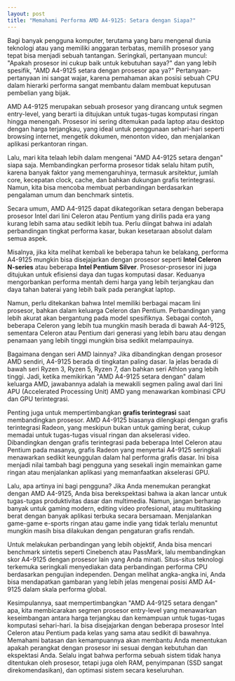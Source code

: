 ```yaml
---
layout: post
title: "Memahami Performa AMD A4-9125: Setara dengan Siapa?"
---
```


Bagi banyak pengguna komputer, terutama yang baru mengenal dunia teknologi atau yang memiliki anggaran terbatas, memilih prosesor yang tepat bisa menjadi sebuah tantangan. Seringkali, pertanyaan muncul: "Apakah prosesor ini cukup baik untuk kebutuhan saya?" dan yang lebih spesifik, "AMD A4-9125 setara dengan prosesor apa ya?" Pertanyaan-pertanyaan ini sangat wajar, karena pemahaman akan posisi sebuah CPU dalam hierarki performa sangat membantu dalam membuat keputusan pembelian yang bijak.

AMD A4-9125 merupakan sebuah prosesor yang dirancang untuk segmen entry-level, yang berarti ia ditujukan untuk tugas-tugas komputasi ringan hingga menengah. Prosesor ini sering ditemukan pada laptop atau desktop dengan harga terjangkau, yang ideal untuk penggunaan sehari-hari seperti browsing internet, mengetik dokumen, menonton video, dan menjalankan aplikasi perkantoran ringan.

Lalu, mari kita telaah lebih dalam mengenai "AMD A4-9125 setara dengan" siapa saja. Membandingkan performa prosesor tidak selalu hitam putih, karena banyak faktor yang memengaruhinya, termasuk arsitektur, jumlah core, kecepatan clock, cache, dan bahkan dukungan grafis terintegrasi. Namun, kita bisa mencoba membuat perbandingan berdasarkan pengalaman umum dan benchmark sintetis.

Secara umum, AMD A4-9125 dapat dikategorikan setara dengan beberapa prosesor Intel dari lini Celeron atau Pentium yang dirilis pada era yang kurang lebih sama atau sedikit lebih tua. Perlu diingat bahwa ini adalah perbandingan tingkat performa kasar, bukan kesetaraan absolut dalam semua aspek.

Misalnya, jika kita melihat kembali ke beberapa tahun ke belakang, performa A4-9125 mungkin bisa disejajarkan dengan prosesor seperti **Intel Celeron N-series** atau beberapa **Intel Pentium Silver**. Prosesor-prosesor ini juga ditujukan untuk efisiensi daya dan tugas komputasi dasar. Keduanya mengorbankan performa mentah demi harga yang lebih terjangkau dan daya tahan baterai yang lebih baik pada perangkat laptop.

Namun, perlu ditekankan bahwa Intel memiliki berbagai macam lini prosesor, bahkan dalam keluarga Celeron dan Pentium. Perbandingan yang lebih akurat akan bergantung pada model spesifiknya. Sebagai contoh, beberapa Celeron yang lebih tua mungkin masih berada di bawah A4-9125, sementara Celeron atau Pentium dari generasi yang lebih baru atau dengan penamaan yang lebih tinggi mungkin bisa sedikit melampauinya.

Bagaimana dengan seri AMD lainnya? Jika dibandingkan dengan prosesor AMD sendiri, A4-9125 berada di tingkatan paling dasar. Ia jelas berada di bawah seri Ryzen 3, Ryzen 5, Ryzen 7, dan bahkan seri Athlon yang lebih tinggi. Jadi, ketika memikirkan "AMD A4-9125 setara dengan" dalam keluarga AMD, jawabannya adalah ia mewakili segmen paling awal dari lini APU (Accelerated Processing Unit) AMD yang menawarkan kombinasi CPU dan GPU terintegrasi.

Penting juga untuk mempertimbangkan **grafis terintegrasi** saat membandingkan prosesor. AMD A4-9125 biasanya dilengkapi dengan grafis terintegrasi Radeon, yang meskipun bukan untuk gaming berat, cukup memadai untuk tugas-tugas visual ringan dan akselerasi video. Dibandingkan dengan grafis terintegrasi pada beberapa Intel Celeron atau Pentium pada masanya, grafis Radeon yang menyertai A4-9125 seringkali menawarkan sedikit keunggulan dalam hal performa grafis dasar. Ini bisa menjadi nilai tambah bagi pengguna yang sesekali ingin memainkan game ringan atau menjalankan aplikasi yang memanfaatkan akselerasi GPU.

Lalu, apa artinya ini bagi pengguna? Jika Anda menemukan perangkat dengan AMD A4-9125, Anda bisa berekspektasi bahwa ia akan lancar untuk tugas-tugas produktivitas dasar dan multimedia. Namun, jangan berharap banyak untuk gaming modern, editing video profesional, atau multitasking berat dengan banyak aplikasi terbuka secara bersamaan. Menjalankan game-game e-sports ringan atau game indie yang tidak terlalu menuntut mungkin masih bisa dilakukan dengan pengaturan grafis rendah.

Untuk melakukan perbandingan yang lebih objektif, Anda bisa mencari benchmark sintetis seperti Cinebench atau PassMark, lalu membandingkan skor A4-9125 dengan prosesor lain yang Anda minati. Situs-situs teknologi terkemuka seringkali menyediakan data perbandingan performa CPU berdasarkan pengujian independen. Dengan melihat angka-angka ini, Anda bisa mendapatkan gambaran yang lebih jelas mengenai posisi AMD A4-9125 dalam skala performa global.

Kesimpulannya, saat mempertimbangkan "AMD A4-9125 setara dengan" apa, kita membicarakan segmen prosesor entry-level yang menawarkan keseimbangan antara harga terjangkau dan kemampuan untuk tugas-tugas komputasi sehari-hari. Ia bisa disejajarkan dengan beberapa prosesor Intel Celeron atau Pentium pada kelas yang sama atau sedikit di bawahnya. Memahami batasan dan kemampuannya akan membantu Anda menentukan apakah perangkat dengan prosesor ini sesuai dengan kebutuhan dan ekspektasi Anda. Selalu ingat bahwa performa sebuah sistem tidak hanya ditentukan oleh prosesor, tetapi juga oleh RAM, penyimpanan (SSD sangat direkomendasikan), dan optimasi sistem secara keseluruhan.
